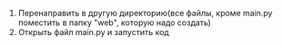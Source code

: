 1) Перенаправить в другую директорию(все файлы, кроме main.py поместить в папку "web", которую надо создать)
2) Открыть файл main.py и запустить код
